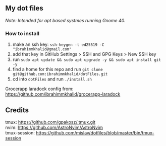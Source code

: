 
## My dot files

*Note: Intended for apt based systmes running Gnome 40.*

### How to install
1. make an ssh key: `ssh-keygen -t ed25519 -C "ibrahimmkhalid@gmail.com"`
2. add that key in GitHub Settings > SSH and GPG Keys > New SSH key
3. run `sudo apt update && sudo apt upgrade -y && sudo apt install git -y`
4. find a home for this repo and run `git clone git@github.com:ibrahimmkhalid/dotFiles.git`
5. cd into `dotFiles` and run `./install.sh`

Grocerapp laradock config from: https://github.com/ibrahimmkhalid/grocerapp-laradock

## Credits 
tmux: https://github.com/gpakosz/.tmux.git  
nvim: https://github.com/AstroNvim/AstroNvim  
tmux-session: https://github.com/mislav/dotfiles/blob/master/bin/tmux-session  

